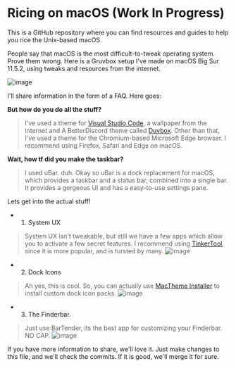 # Ricing on macOS (Work In Progress)
This is a GitHub repository where you can find resources and guides to help you rice the Unix-based macOS. 

People say that macOS is the most difficult-to-tweak operating system. Prove them wrong. Here is a Gruvbox setup I've made on macOS Big Sur 11.5.2, using tweaks and resources from the internet.

![image](https://user-images.githubusercontent.com/78948152/133994892-fff4693d-0ff2-417f-b539-a831210412a9.png)

I'll share information in the form of a FAQ.
Here goes:

**But how do you do all the stuff?**

> I've used a theme for [Visual Studio Code](https://code.visualstudio.com), a wallpaper from the internet and A BetterDiscord theme called [Duvbox](https://github.com/CircuitRCAY/Duvbox). Other than that, I've used a theme for the Chromium-based Microsoft Edge browser. I recommend using Firefox, Safari and Edge on macOS.

**Wait, how tf did you make the taskbar?**

> I used uBar. duh. Okay so uBar is a dock replacement for macOS, which provides a taskbar and a status bar, combined into a single bar. It provides a gorgeous UI and has a easy-to-use settings pane.


Lets get into the actual stuff!

- 1. System UX

> System UX isn't tweakable, but still we have a few apps which allow you to activate a few secret features. I recommend using [TinkerTool](https://www.bresink.com/osx/TinkerTool.html), since it is more popular, and is tursted by many. 
![image](https://user-images.githubusercontent.com/78948152/134798822-e1acf7f0-ef4e-409d-a92f-7e12ee9449b4.png)

- 2. Dock Icons

> Ah yes, this is cool. So, you can actually use [MacTheme Installer](https://macthemes.co) to install custom dock icon packs.
![image](https://user-images.githubusercontent.com/78948152/134799031-c1571633-30fc-46a6-bedf-ba69da269578.png)

- 3. The Finderbar.

> Just use BarTender, its the best app for customizing your Finderbar. NO CAP.
![image](https://user-images.githubusercontent.com/78948152/134799134-14936f93-e845-4563-bf28-60a67655d35e.png)

If you have more information to share, we'll love it. Just make changes to this file, and we'll check the commits. If it is good, we'll merge it for sure.

